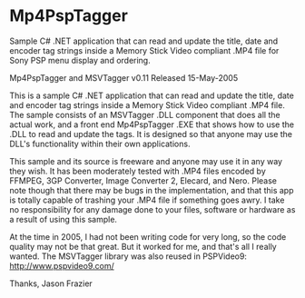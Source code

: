 # Mp4PspTagger
Sample C# .NET application that can read and update the title, date and encoder tag strings inside a Memory Stick Video compliant .MP4 file for Sony PSP menu display and ordering.

Mp4PspTagger and MSVTagger v0.11
Released 15-May-2005

This is a sample C# .NET application that can read and update the title, date and encoder tag strings inside a Memory Stick Video compliant .MP4 file.  The sample consists of an MSVTagger .DLL component that does all the actual work, and a front end Mp4PspTagger .EXE that shows how to use the .DLL to read and update the tags.  It is designed so that anyone may use the DLL's functionality within their own applications.

This sample and its source is freeware and anyone may use it in any way they wish.  It has been moderately tested with .MP4 files encoded by FFMPEG, 3GP Converter, Image Converter 2, Elecard, and Nero.  Please note though that there may be bugs in the implementation, and that this app is totally capable of trashing your .MP4 file if something goes awry.  I take no responsibility for any damage done to your files, software or hardware as a result of using this sample.

At the time in 2005, I had not been writing code for very long, so the code quality may not be that great.  But it worked for me, and that's all I really wanted.  The MSVTagger library was also reused in PSPVideo9:
http://www.pspvideo9.com/

Thanks,
Jason Frazier
